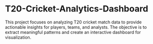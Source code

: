 # T20-Cricket-Analytics-Dashboard
This project focuses on analyzing T20 cricket match data to provide actionable insights for players, teams, and analysts. The objective is to extract meaningful patterns and create an interactive dashboard for visualization.
